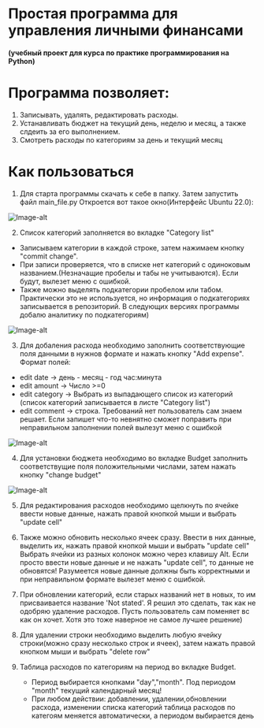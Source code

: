 # Простая программа для управления личными финансами
#### (учебный проект для курса по практике программирования на Python)

# Программа позволяет:
  1. Записывать, удалять, редактировать расходы.
  2. Устанавливать бюджет на текущий день, неделю и месяц, а также слдеить за его выполнением.
  3. Смотреть расходы по категориям за день и текущий месяц

# Как пользоваться

1. Для старта программы скачать к себе в папку. Затем запустить файл main_file.py
Откроется вот такое окно(Интерфейс Ubuntu 22.0):

![Image-alt](/images/app1.png)


2. Список категорий заполняется во вкладке "Category list"
  * Записываем категории в каждой строке, затем нажимаем кнопку "commit change".
  * При записи проверяется, что в списке нет категорий с одиноковым названием.(Незначащие пробелы и табы не учитываются). Если будут, вылезет меню с ошибкой.
  * Также можно выделять подкатегории пробелом или табом. Практически это не используется, но информация о подкатегориях записывается в репозиторий. В следующих версиях программы добалю аналитику по подкатегориям)

![Image-alt](/images/app2.png)

3. Для добаления расхода необходимо заполнить соответствующие поля данными в нужнов формате и нажать кнопку "Add expense".
Формат полей:
  * edit date -> день - месяц - год час:минута
  * edit amount -> Число >=0
  * edit category -> Выбрать из выпадающего список из категорий (список категорий записывается в листе "Category list")
  * edit comment -> строка. Требований нет пользователь сам знаем решает. Если запишет что-то невнятно сможет поправить
  при неправильном заполнении полей вылезут меню с ошибкой
  
![Image-alt](/images/app3.png)

4. Для установки бюджета необходимо во вкладке Budget заполнить соответствущие поля положительными числами, затем нажать кнопку "change budget"

![Image-alt](/images/app4.png)


5. Для редактирования расходов необходимо щелкнуть по ячейке ввести новые данные, нажать правой кнопкой мыши и выбрать "update cell"

6. Также можно обновить несколько ячеек сразу. Ввести в них данные, выделить их, нажать правой кнопкой мыши и выбрать "update cell"
  Выбрать ячейки из разных колонок можно через клавишу Alt. Если просто ввести новые данные и не нажать "update cell", то данные не обновятся!
  Разумеется новые данные должны быть корректными и при неправильном формате вылезет меню с ошибкой.

7. При обновлении категорий, если старых названий нет в новых, то им присваивается название 'Not stated'. Я решил это сделать, так как не одобряю удаление расходов. Пусть пользователь сам поменяет вс как он хочет. Хотя это тоже наверное не самое лучшее решение)
8. Для удалении строки необходимо выделить любую ячейку строки(можно сразу несколько строк и ячеек), затем нажать правой кнопком мыши и выбрать "delete row"
9. Таблица расходов по категориям на период во вкладке Budget.
   * Период выбирается кнопками "day","month". Под периодом "month" текущий календарный месяц!
   * При любом действии: добавлении, удалении,обновлении расхода, изменении списка категорий таблица расходов по категоям меняется автоматически, а периодом выбирается день
  
  
